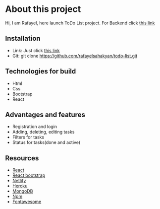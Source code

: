 # About this project

Hi, I am Rafayel, here launch ToDo List project. 
For Backend click [this link](https://github.com/rafayelsahakyan/todo-list-api)

## Installation
* Link: Just click [this link](https://admiring-lovelace-e97eeb.netlify.app/)
* Git: git clone https://github.com/rafayelsahakyan/todo-list.git

## Technologies for build
* Html
* Css
* Bootstrap
* React 

## Advantages and features
* Registration and login
* Adding, deleting, editing tasks
* Filters for tasks
* Status for tasks(done and active)

## Resources
* [React](https://reactjs.org/docs/getting-started)
* [React bootstrap](https://react-bootstrap.netlify.app/)
* [Netlify](https://www.netlify.com/)
* [Heroku](https://dashboard.heroku.com/)
* [MongoDB](https://account.mongodb.com/)
* [Npm](https://www.npmjs.com/)
* [Fontawesome](https://fontawesome.com/how-to-use/on-the-web/using-with/react)
